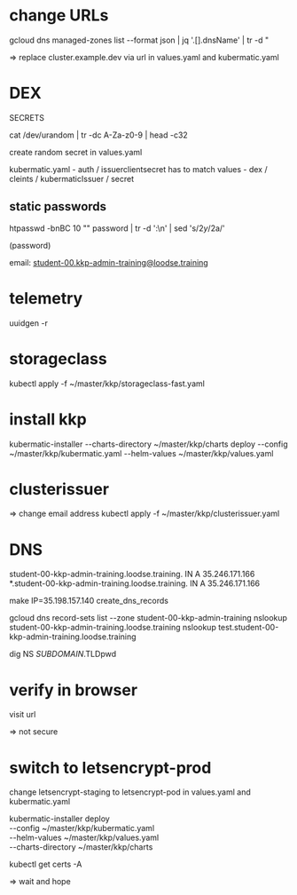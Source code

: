 
# change URLs

gcloud dns managed-zones list --format json | jq '.[].dnsName' | tr -d \"
<!-- TODO remove last dot -->

=> replace cluster.example.dev via url in values.yaml and kubermatic.yaml

# DEX

SECRETS 

cat /dev/urandom | tr -dc A-Za-z0-9 | head -c32

create random secret in values.yaml

kubermatic.yaml - auth / issuerclientsecret 
has to match
values - dex / cleints / kubermaticIssuer / secret

## static passwords

htpasswd -bnBC 10 "" password | tr -d ':\n' | sed 's/$2y/$2a/'

(password)

email: student-00.kkp-admin-training@loodse.training

# telemetry

uuidgen -r

# storageclass

kubectl apply -f ~/master/kkp/storageclass-fast.yaml

# install kkp

kubermatic-installer --charts-directory ~/master/kkp/charts deploy --config ~/master/kkp/kubermatic.yaml --helm-values ~/master/kkp/values.yaml 

# clusterissuer
=> change email address
kubectl apply -f ~/master/kkp/clusterissuer.yaml

# DNS
student-00-kkp-admin-training.loodse.training.      IN  A  35.246.171.166
*.student-00-kkp-admin-training.loodse.training.    IN  A  35.246.171.166

make IP=35.198.157.140 create_dns_records

gcloud dns record-sets list --zone student-00-kkp-admin-training
nslookup student-00-kkp-admin-training.loodse.training
nslookup test.student-00-kkp-admin-training.loodse.training

dig NS $SUBDOMAIN.$TLDpwd

# verify in browser

visit url

=> not secure

# switch to letsencrypt-prod

change letsencrypt-staging to letsencrypt-pod in values.yaml and kubermatic.yaml

<!-- TODO abs paths everywhere -->
kubermatic-installer deploy \
    --config ~/master/kkp/kubermatic.yaml \
    --helm-values ~/master/kkp/values.yaml \
    --charts-directory ~/master/kkp/charts

kubectl get certs -A

=> wait and hope


